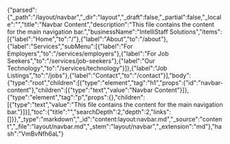 {"parsed":{"_path":"/layout/navbar","_dir":"layout","_draft":false,"_partial":false,"_locale":"","title":"Navbar Content","description":"This file contains the content for the main navigation bar.","businessName":"IntelliStaff Solutions","items":[{"label":"Home","to":"/"},{"label":"About","to":"/about"},{"label":"Services","subMenu":[{"label":"For Employers","to":"/services/employers"},{"label":"For Job Seekers","to":"/services/job-seekers"},{"label":"Our Technology","to":"/services/technology"}]},{"label":"Job Listings","to":"/jobs"},{"label":"Contact","to":"/contact"}],"body":{"type":"root","children":[{"type":"element","tag":"h1","props":{"id":"navbar-content"},"children":[{"type":"text","value":"Navbar Content"}]},{"type":"element","tag":"p","props":{},"children":[{"type":"text","value":"This file contains the content for the main navigation bar."}]}],"toc":{"title":"","searchDepth":2,"depth":2,"links":[]}},"_type":"markdown","_id":"content:layout:navbar.md","_source":"content","_file":"layout/navbar.md","_stem":"layout/navbar","_extension":"md"},"hash":"VmBvNfh6aL"}